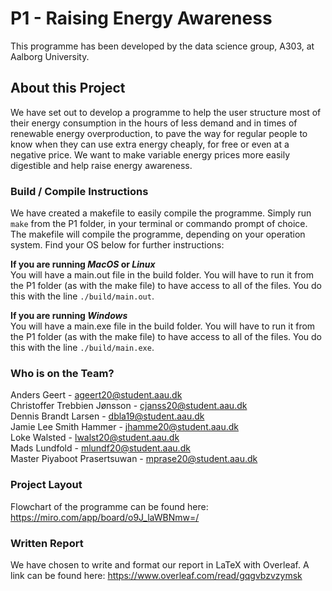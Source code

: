# P1 - Raising Energy Awareness
This programme has been developed by the data science group, A303, at Aalborg University.

## About this Project
We have set out to develop a programme to help the user structure most of their energy consumption in the hours of less demand and in times of renewable energy overproduction, to pave the way for regular people to know when they can use extra energy cheaply, for free or even at a negative price. We want to make variable energy prices more easily digestible and help raise energy awareness.

### Build / Compile Instructions
We have created a makefile to easily compile the programme. Simply run `make` from the P1 folder, in your terminal or commando prompt of choice. The makefile will compile the programme, depending on your operation system. Find your OS below for further instructions:

**If you are running _MacOS_ or _Linux_**\
You will have a main.out file in the build folder. You will have to run it from the P1 folder (as with the make file) to have access to all of the files.
You do this with the line `./build/main.out`.

**If you are running _Windows_**\
You will have a main.exe file in the build folder. You will have to run it from the P1 folder (as with the make file) to have access to all of the files.
You do this with the line `./build/main.exe`.

### Who is on the Team?
Anders Geert - ageert20@student.aau.dk\
Christoffer Trebbien Jønsson - cjanss20@student.aau.dk\
Dennis Brandt Larsen - dbla19@student.aau.dk\
Jamie Lee Smith Hammer - jhamme20@student.aau.dk\
Loke Walsted - lwalst20@student.aau.dk\
Mads Lundfold - mlundf20@student.aau.dk\
Master Piyaboot Prasertsuwan - mprase20@student.aau.dk

### Project Layout
Flowchart of the programme can be found here: https://miro.com/app/board/o9J_laWBNmw=/

### Written Report
We have chosen to write and format our report in LaTeX with Overleaf. A link can be found here: https://www.overleaf.com/read/gqgvbzvzymsk
